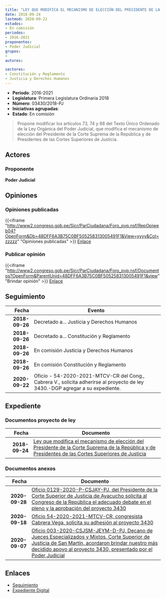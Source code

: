 ```yaml
---
title: "LEY QUE MODIFICA EL MECANISMO DE ELECCIÓN DEL PRESIDENTE DE LA CORTE SUPREMA DE LA REPÚBLICA Y DE PRESIDENTES DE LAS CORTES SUPERIORES DE JUSTICIA"
date: 2018-09-24
lastmod: 2020-09-22
estados:
- En comisión
periodos:
- 2016-2021
proponentes:
- Poder Judicial
grupos:
- 
autores:

sectores:
- Constitución y Reglamento
- Justicia y Derechos Humanos
---
```

- **Periodo**: 2016-2021
- **Legislatura**: Primera Legislatura Ordinaria 2018
- **Número**: 03430/2018-PJ
- **Iniciativas agrupadas**: 
- **Estado**: En comisión

> Propone modificar los artículos 73, 74 y 88 del Texto Único Ordenado de la Ley Orgánica del Poder Judicial, que modifica el mecanismo de elección del Presidente de la Corte Suprema de la República y de Presidentes de las Cortes Superiores de Justicia.


## Actores

### Proponente

**Poder Judicial**

## Opiniones

### Opiniones publicadas

{{<iframe "http://www2.congreso.gob.pe/Sicr/ParCiudadana/Foro_pvp.nsf/RepOpiweb04?OpenForm&Db=48DFF6A3B75C0BF505258313005491F1&View=yyyy&Col=zzzzz" "Opiniones publicadas" >}}
[Enlace](http://www2.congreso.gob.pe/Sicr/ParCiudadana/Foro_pvp.nsf/RepOpiweb04?OpenForm&Db=48DFF6A3B75C0BF505258313005491F1&View=yyyy&Col=zzzzz)

### Publicar opinión

{{<iframe "http://www2.congreso.gob.pe/Sicr/ParCiudadana/Foro_pvp.nsf/Documentos?OpenForm&ParentUnid=48DFF6A3B75C0BF505258313005491F1&view" "Brindar opinión" >}}
[Enlace](http://www2.congreso.gob.pe/Sicr/ParCiudadana/Foro_pvp.nsf/Documentos?OpenForm&ParentUnid=48DFF6A3B75C0BF505258313005491F1&view)


## Seguimiento

| Fecha | Evento |
|------:|--------|
| **2018-09-26** | Decretado a... Justicia y Derechos Humanos |
| **2018-09-26** | Decretado a... Constitución y Reglamento |
| **2018-09-26** | En comisión Justicia y Derechos Humanos |
| **2018-09-26** | En comisión Constitución y Reglamento |
| **2020-09-22** | Oficio - 54-2020-2021-MTCV-CR del Cong., Cabrera V., solicita adherirse al proyecto de ley 3430.-DGP agregar a su expediente. |

## Expediente

### Documentos proyecto de ley

| Fecha | Documento |
|------:|-----------|
| **2018-09-24** | [Ley que modifica el mecanismo de elección del Presidente de la Corte Suprema de la República y de Presidentes de las Cortes Superiores de Justicia](http://www.leyes.congreso.gob.pe/Documentos/2016_2021/Proyectos_de_Ley_y_de_Resoluciones_Legislativas/PL0343020180924.pdf) |

### Documentos anexos

| Fecha | Documento |
|------:|-----------|
| **2020-09-28** | [Oficio 0129-2020-P-CSJAY-PJ, del Presidente de la Corte Superior de Justicia de Ayacucho solicita al Congreso de la República el adecuado debate en el pleno y la aprobación del proyecto 3430](http://www.leyes.congreso.gob.pe/Documentos/2016_2021/Oficios/Otras_Instituciones/OFICIO-0129-2020-P-CSJAY-PJ.pdf) |
| **2020-09-18** | [Oficio 54-2020-2021-MTCV-CR, congresista Cabrera Vega, solicita su adhesión al proyecto 3430](http://www.leyes.congreso.gob.pe/Documentos/2016_2021/Adhesiones/Proyectos_de_Ley/OFICIO-54-2020-2021-MTCV-CR.pdf) |
| **2020-09-07** | [Oficio 003-2020-CSJSM-JEYM-D-PJ, Decano de Jueces Especializados y Mixtos, Corte Superior de Justicia de San Martín, acordaron brindar nuestro más decidido apoyo al proyecto 3430, presentado por el Poder Judicial](http://www.leyes.congreso.gob.pe/Documentos/2016_2021/Oficios/Otras_Instituciones/OFICIO-003-2020-CSJSM-JEYM-D-PJ.pdf) |

## Enlaces

- [Seguimiento](http://www2.congreso.gob.pe/Sicr/TraDocEstProc/CLProLey2016.nsf/f7fff46988ca05b1052578e100829cc7/509e67b8e3eba7a505258312007c930d?OpenDocument)
- [Expediente Digital](http://www2.congreso.gob.pe/Sicr/TraDocEstProc/Expvirt_2011.nsf/visbusqptramdoc1621/03430?opendocument)

